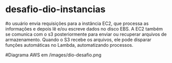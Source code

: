 # desafio-dio-instancias
#o usuário envia requisições para a instância EC2, que processa as informações e depois lê e/ou escreve dados no disco EBS. A EC2 também se comunica com o s3 posteriormente para enviar ou recuperar arquivos de armazenamento. Quando o S3 recebe os arquivos, ele pode disparar funções automáticas no Lambda, automatizando processos.

#Diagrama AWS em /images/dio-desafio.png

